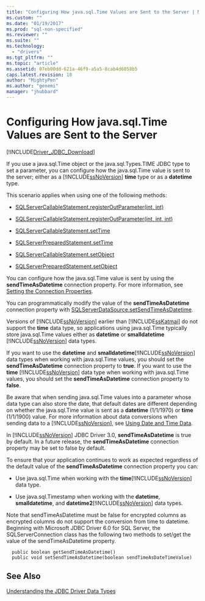 ```yaml
---
title: "Configuring How java.sql.Time Values are Sent to the Server | Microsoft Docs"
ms.custom: ""
ms.date: "01/19/2017"
ms.prod: "sql-non-specified"
ms.reviewer: ""
ms.suite: ""
ms.technology: 
  - "drivers"
ms.tgt_pltfrm: ""
ms.topic: "article"
ms.assetid: 07eb00dd-621a-46f9-a5a5-8cab4d6058b5
caps.latest.revision: 18
author: "MightyPen"
ms.author: "genemi"
manager: "jhubbard"
---
```

# Configuring How java.sql.Time Values are Sent to the Server
[!INCLUDE[Driver_JDBC_Download](../../includes/driver_jdbc_download.md)]

  If you use a java.sql.Time object or the java.sql.Types.TIME JDBC type to set a parameter, you can configure how the java.sql.Time value is sent to the server; either as a [!INCLUDE[ssNoVersion](../../includes/ssnoversion_md.md)] **time** type or as a **datetime** type.  
  
 This scenario applies when using one of the following methods:  
  
-   [SQLServerCallableStatement.registerOutParameter(int, int)](../../connect/jdbc/reference/registeroutparameter-method-int-int.md)  
  
-   [SQLServerCallableStatement.registerOutParameter(int, int, int)](../../connect/jdbc/reference/registeroutparameter-method-int-int-int.md)  
  
-   [SQLServerCallableStatement.setTime](../../connect/jdbc/reference/settime-method-sqlservercallablestatement.md)  
  
-   [SQLServerPreparedStatement.setTime](../../connect/jdbc/reference/settime-method-sqlserverpreparedstatement.md)  
  
-   [SQLServerCallableStatement.setObject](../../connect/jdbc/reference/setobject-method-sqlservercallablestatement.md)  
  
-   [SQLServerPreparedStatement.setObject](../../connect/jdbc/reference/setobject-method-sqlserverpreparedstatement.md)  
  
 You can configure how the java.sql.Time value is sent by using the **sendTimeAsDatetime** connection property. For more information, see [Setting the Connection Properties](../../connect/jdbc/setting-the-connection-properties.md).  
  
 You can programmatically modify the value of the **sendTimeAsDatetime** connection property with [SQLServerDataSource.setSendTimeAsDatetime](../../connect/jdbc/reference/setsendtimeasdatetime-method-sqlserverdatasource.md).  
  
 Versions of [!INCLUDE[ssNoVersion](../../includes/ssnoversion_md.md)] earlier than [!INCLUDE[ssKatmai](../../includes/sskatmai_md.md)] do not support the **time** data type, so applications using java.sql.Time typically store java.sql.Time values either as **datetime** or **smalldatetime** [!INCLUDE[ssNoVersion](../../includes/ssnoversion_md.md)] data types.  
  
 If you want to use the **datetime** and **smalldatetime**[!INCLUDE[ssNoVersion](../../includes/ssnoversion_md.md)] data types when working with java.sql.Time values, you should set the **sendTimeAsDatetime** connection property to **true**. If you want to use the **time** [!INCLUDE[ssNoVersion](../../includes/ssnoversion_md.md)] data type when working with java.sql.Time values, you should set the **sendTimeAsDatetime** connection property to **false**.  
  
 Be aware that when sending java.sql.Time values into a parameter whose data type can also store the date, that default dates are different depending on whether the java.sql.Time value is sent as a **datetime** (1/1/1970) or **time** (1/1/1900) value. For more information about data conversions when sending data to a [!INCLUDE[ssNoVersion](../../includes/ssnoversion_md.md)], see [Using Date and Time Data](http://go.microsoft.com/fwlink/?LinkID=145211).  
  
 In [!INCLUDE[ssNoVersion](../../includes/ssnoversion_md.md)] JDBC Driver 3.0, **sendTimeAsDatetime** is true by default. In a future release, the **sendTimeAsDatetime** connection property may be set to false by default.  
  
 To ensure that your application continues to work as expected regardless of the default value of the **sendTimeAsDatetime** connection property you can:  
  
-   Use java.sql.Time when working with the **time**[!INCLUDE[ssNoVersion](../../includes/ssnoversion_md.md)] data type.  
  
-   Use java.sql.Timestamp when working with the **datetime**, **smalldatetime**, and **datetime2**[!INCLUDE[ssNoVersion](../../includes/ssnoversion_md.md)] data types.  
  
Note that sendTimeAsDatetime must be false for encrypted columns as encrypted columns do not support the conversion from time to datetime. Beginning with Microsoft JDBC Driver 6.0 for SQL Server, the SQLServerConnection class has the following two methods to set/get the value of the sendTimeAsDatetime property.

```
  public boolean getSendTimeAsDatetime()
  public void setSendTimeAsDatetime(boolean sendTimeAsDateTimeValue)
```
  
## See Also  
 [Understanding the JDBC Driver Data Types](../../connect/jdbc/understanding-the-jdbc-driver-data-types.md)  
  
  